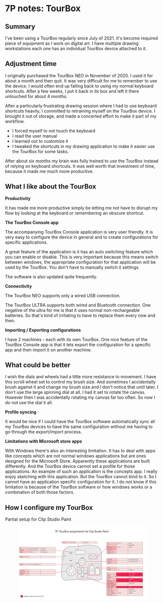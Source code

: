 # 7P notes: TourBox

## Summary

I've been using a TourBox regularly since July of 2021. It's become required piece of equipment as I work on digital art. I have multiple drawing workstations each one has an individual TourBox device attached to it.

## Adjustment time

I originally purchased the TourBox NEO in November of 2020. I used it for about a month and then quit. It was very difficult for me to remember to use the device. I would often end up falling back to using my normal keyboard shortcuts. After a few weeks, I put it back in its box and left it there untouched for about 4 months.

After a particularly frustrating drawing session where I had to use keyboard shortcuts heavily, I committed to retraining myself on the TourBox device. I brought it out of storage, and made a concerted effort to make it part of my workflow.

* I forced myself to not touch the keyboard
* I read the user manual
* I learned out to customize it
* I tweaked the shortcuts in my drawing application to make it easier use the TourBox for some tasks.

After about six months my brain was fully trained to use the TourBox instead of relying on keyboard shortcuts. It was well worth that investment of time, because it made me much more productive.

## What I like about the TourBox

**Productivity**

It has made me more productive simply be letting me not have to disrupt my flow by looking at the keyboard or remembering an obscure shortcut.

**The TourBox Console app**

The accompanying TourBox Console application is very user friendly. It is very easy to configure the device in general and to create configurations for specific applications.&#x20;

A great feature of the application is it has an auto switching feature which you can enable or disable. This is very important because this means switch between windows, the appropriate configuration for that application will be used by the TourBox. You don't have to manually switch it settings.

The software is also updated quite frequently.

**Connectivity**

The TourBox NEO supports only a wired USB connection.&#x20;

The TourBox ULTRA supports both wired and Bluetooth connection. One negative of the ultra for me is that it uses normal non-rechargeable batteries. So that's kind of irritating to have to replace them every now and then.

**Importing / Exporting configurations**

I have 2 machines - each with its own TourBox. One nice feature of the TourBox Console app is that it lets export the configuration for a specific app and then import it on another machine.&#x20;

## What could be better

I wish the dials and wheels had a little more resistance to movement. I have this scroll wheel set to control my brush size. And sometimes I accidentally brush against it and change my brush size and I don't notice that until later. I don't use the large spinning dial at all. I had it set to rotate the canvas. However then I was accidentally rotating my canvas far too often. So now I do not use the dial it all.

**Profile syncing**

It would be nice if I could have the TourBox software automatically sync all my TourBox devices to have the same configuration without me having to go through the export/import process.

**Limitations with Microsoft store apps**

With Windows there's also an interesting limitation. It has to deal with apps like concepts which are not normal windows applications but are ones designed for the Microsoft Store. Apparently these applications are built differently. And the TourBox device cannot set a profile for those applications. An example of such an application is the concepts app. I really enjoy sketching with this application. But the TourBox cannot bind to it. So I cannot have an application specific configuration for it. I do not know if this limitation is because of the TourBox software or how windows works or a combination of both those factors.

## How I configure my TourBox

Partial setup for Clip Studio Paint

<figure><img src="../../../.gitbook/assets/image (478).png" alt=""><figcaption></figcaption></figure>
